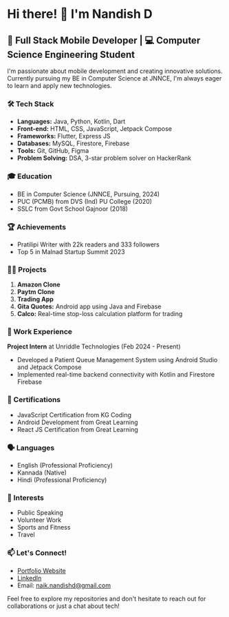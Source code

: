 # Hi there! 👋 I'm Nandish D

## 🚀 Full Stack Mobile Developer | 💻 Computer Science Engineering Student

I'm passionate about mobile development and creating innovative solutions. Currently pursuing my BE in Computer Science at JNNCE, I'm always eager to learn and apply new technologies.

### 🛠 Tech Stack

- **Languages:** Java, Python, Kotlin, Dart
- **Front-end:** HTML, CSS, JavaScript, Jetpack Compose
- **Frameworks:** Flutter, Express JS
- **Databases:** MySQL, Firestore, Firebase
- **Tools:** Git, GitHub, Figma
- **Problem Solving:** DSA, 3-star problem solver on HackerRank

### 🎓 Education

- BE in Computer Science (JNNCE, Pursuing, 2024)
- PUC (PCMB) from DVS (Ind) PU College (2020)
- SSLC from Govt School Gajnoor (2018)

### 🏆 Achievements

- Pratilipi Writer with 22k readers and 333 followers
- Top 5 in Malnad Startup Summit 2023

### 👨‍💻 Projects

1. **Amazon Clone**
2. **Paytm Clone**
3. **Trading App**
4. **Gita Quotes:** Android app using Java and Firebase
5. **Calco:** Real-time stop-loss calculation platform for trading

### 💼 Work Experience

**Project Intern** at Unriddle Technologies (Feb 2024 - Present)
- Developed a Patient Queue Management System using Android Studio and Jetpack Compose
- Implemented real-time backend connectivity with Kotlin and Firestore Firebase

### 🌟 Certifications

- JavaScript Certification from KG Coding
- Android Development from Great Learning
- React JS Certification from Great Learning

### 🗣 Languages

- English (Professional Proficiency)
- Kannada (Native)
- Hindi (Professional Proficiency)

### 🎨 Interests

- Public Speaking
- Volunteer Work
- Sports and Fitness
- Travel

### 📫 Let's Connect!

- [Portfolio Website](https://nandishnaik.netlify.app/)
- [LinkedIn](http://www.linkedin.com/in/nandish-d-naik-39a785257)
- Email: naik.nandishd@gmail.com

Feel free to explore my repositories and don't hesitate to reach out for collaborations or just a chat about tech!

